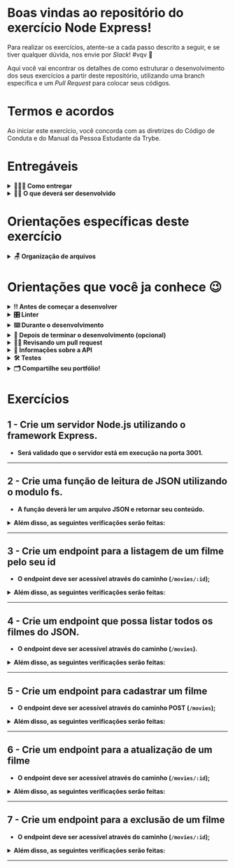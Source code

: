 # Boas vindas ao repositório do exercício Node Express!

Para realizar os exercícios, atente-se a cada passo descrito a seguir, e se tiver qualquer dúvida, nos envie por _Slack_! #vqv 🚀

Aqui você vai encontrar os detalhes de como estruturar o desenvolvimento dos seus exercícios a partir deste repositório, utilizando uma branch específica e um _Pull Request_ para colocar seus códigos.

# Termos e acordos

Ao iniciar este exercício, você concorda com as diretrizes do Código de Conduta e do Manual da Pessoa Estudante da Trybe.

# Entregáveis

<details>
  <summary><strong>🤷🏽‍♀️ Como entregar</strong></summary><br />

  Para entregar os seus exercícios você deverá criar um *Pull Request* neste repositório.

  Lembre-se que você pode consultar nosso conteúdo sobre [Git & GitHub](https://app.betrybe.com/learn/course/5e938f69-6e32-43b3-9685-c936530fd326/module/fc998c60-386e-46bc-83ca-4269beb17e17/section/fe827a71-3222-4b4d-a66f-ed98e09961af/day/35e03d5e-6341-4a8c-84d1-b4308b2887ef/lesson/573db55d-f451-455d-bdb5-66545668f436) e nosso [Blog - Git & GitHub](https://blog.betrybe.com/tecnologia/git-e-github/) sempre que precisar!
</details>

<details>
  <summary><strong>👨‍💻 O que deverá ser desenvolvido</strong></summary><br />

  Para este exercício, você vai criar uma _API_ de filmes utilizando _Node & Express_.
  Você irá desenvolver um servidor express onde seja possível acessar a todos os endpoints da aplicação **(CRUD)**.

  Você irá criar alguns _endpoints_ que irão ler e escrever em um banco de dados, este banco de dados será um arquivo _JSON_.

  ---

  ⚠️ **Dicas Importantes** ⚠️:

  - Não haverá front-end neste exercício, portanto não se preocupe com a visualização, apenas com as funcionalidades;
  
</details>

# Orientações específicas deste exercício

<details>
  <summary><strong>🪑 Organização de arquivos<strong></summary><br />

  - Sua aplicação deve ser executada na porta `3001`;<br/>
  - Sua API deve ser desenvolvida dentro da pasta `./src`;<br/>
  - Separe as configurações da sua aplicação em `src/app.js` e `src/server.js`, o app será utilizado pelo teste.<br/>
</details>

# Orientações que você ja conhece :wink:

<details>
  <summary><strong>‼️ Antes de começar a desenvolver</strong></summary><br />

  1. Clone o repositório

  - `git clone git@github.com:tryber/sd-026-b-exercise-welcome-node.git`.
  - Entre na pasta do repositório que você acabou de clonar:
    - `cd sd-026-b-exercise-welcome-node`

  2. Instale as dependências [**Caso existam**]

  - `npm install`

  3. Crie uma branch a partir da branch `main`

  - Verifique se você está na branch `main`
    - Exemplo: `git branch`
  - Se você não estiver, mude para a branch `main`
    - Exemplo: `git checkout main`
  - Agora crie uma branch à qual você vai submeter os `commits` do seu exercício
    - Você deve criar uma branch no seguinte formato: `nome-de-usuario-nome-do-exercicio`
    - Exemplo: `git checkout -b joaozinho-sd-026-b-exercise-welcome-node`

  4. Adicione as mudanças ao _stage_ do Git e faça um `commit`

  - Verifique que as mudanças ainda não estão no _stage_
    - Exemplo: `git status` (deve aparecer listada a pasta _joaozinho_ em vermelho)
  - Adicione o novo arquivo ao _stage_ do Git
      - Exemplo:
        - `git add .` (adicionando todas as mudanças - _que estavam em vermelho_ - ao stage do Git)
        - `git status` (deve aparecer listado o arquivo _joaozinho/README.md_ em verde)
  - Faça o `commit` inicial
      - Exemplo:
        - `git commit -m 'iniciando o exercício x'` (fazendo o primeiro commit)
        - `git status` (deve aparecer uma mensagem tipo _nothing to commit_ )

  5. Adicione a sua branch com o novo `commit` ao repositório remoto

  - Usando o exemplo anterior: `git push -u origin joaozinho-sd-026-b-exercise-welcome-node`

  6. Crie um novo `Pull Request` _(PR)_

  - Vá até a página de _Pull Requests_ do [repositório no GitHub](https://github.com/tryber/sd-026-b-exercise-welcome-node/pulls)
  - Clique no botão verde _"New pull request"_
  - Clique na caixa de seleção _"Compare"_ e escolha a sua branch **com atenção**
  - Clique no botão verde _"Create pull request"_
  - Adicione uma descrição para o _Pull Request_ e clique no botão verde _"Create pull request"_
  - **Não se preocupe em preencher mais nada por enquanto!**
  - Volte até a [página de _Pull Requests_ do repositório](https://github.com/tryber/sd-026-b-exercise-welcome-node/pulls) e confira que o seu _Pull Request_ está criado

</details>
<details>
   <summary><strong>🎛 Linter</strong></summary><br />

  Usaremos o [ESLint](https://eslint.org/) para fazer a análise estática do seu código.

  Este exercício já vem com as dependências relacionadas ao _linter_ configuradas nos arquivos `package.json`.

  Para poder rodar o `ESLint` em um exercício basta executar o comando `npm install` dentro do exercício e depois `npm run lint`. Se a análise do `ESLint` encontrar problemas no seu código, tais problemas serão mostrados no seu terminal. Se não houver problema no seu código, nada será impresso no seu terminal.

  Você pode também instalar o plugin do `ESLint` no `VSCode`. Para isso, basta fazer o download do [plugin `ESLint`](https://marketplace.visualstudio.com/items?itemName=dbaeumer.vscode-eslint) e instalá-lo.

  ⚠️ Pull requests com issues de linter não serão avaliadas. Atente-se para resolvê-las antes de finalizar o desenvolvimento! ⚠️

  </details>
  <details>
  <summary><strong>⌨️ Durante o desenvolvimento</strong></summary><br />

  - Faça `commits` das alterações que você fizer no código regularmente


  - Lembre-se de sempre após um (ou alguns) `commits` atualizar o repositório remoto


  - Os comandos que você utilizará com mais frequência são:
    1. `git status` _(para verificar o que está em vermelho - fora do stage - e o que está em verde - no stage)_
    2. `git add` _(para adicionar arquivos ao stage do Git)_
    3. `git commit` _(para criar um commit com os arquivos que estão no stage do Git)_
    4. `git push -u nome-da-branch` _(para enviar o commit para o repositório remoto na primeira vez que fizer o `push` de uma nova branch)_
    5. `git push` _(para enviar o commit para o repositório remoto após o passo anterior)_

</details>
<details>
<summary><strong>🤝 Depois de terminar o desenvolvimento (opcional)</strong></summary><br />

Para sinalizar que o seu exercício está pronto para o _"Code Review"_ dos seus colegas, faça o seguinte:

- Vá até a página **DO SEU** _Pull Request_, adicione a label de _"code-review"_ e marque seus colegas:

  - No menu à direita, clique no _link_ **"Labels"** e escolha a _label_ **code-review**;

  - No menu à direita, clique no _link_ **"Assignees"** e escolha **o seu usuário**;

  - No menu à direita, clique no _link_ **"Reviewers"** e digite `students`, selecione o time `tryber/students-sd-0x`.

Caso tenha alguma dúvida, [aqui tem um video explicativo](https://vimeo.com/362189205).

</details>

<details>
  <summary><strong>🕵🏿 Revisando um pull request</strong></summary><br />

  Use o conteúdo sobre [Code Review](https://app.betrybe.com/learn/course/5e938f69-6e32-43b3-9685-c936530fd326/module/f04cdb21-382e-4588-8950-3b1a29afd2dd/section/b3af2f05-08e5-4b4a-9667-6f5f729c351d/lesson/36268865-fc46-40c7-92bf-cbded9af9006) para te ajudar a revisar os _Pull Requests_.

</details>

<details>
  <summary><strong>🍪 Informações sobre a API </strong></summary><br />

  **⚠️ Leia as informações abaixo atentamente e siga à risca o que for pedido. ⚠️**

  **👀 Observações importantes:**

  - O não cumprimento de um requisito, total ou parcialmente, impactará em sua avaliação;

  - O exercício deve rodar na porta **3001**;

  - O arquivo `app.js` deve existir para rodar corretamente os testes.

</details>

<details>
  <summary><strong>🛠 Testes</strong></summary><br />

  Usaremos o [Jest](https://jestjs.io/pt-BR/) e o [Frisby](https://docs.frisbyjs.com/) para fazer os testes de API.

  Este projeto já vem configurado e com suas dependências

  ### Executando todos os testes

  Para poder executar os testes, inicie sua aplicação com `npm run dev`, em seguida, basta executar o comando `npm test` e **todos** os seus testes serão executados.

  ### Executando um teste específico

  Para executar um teste expecífico, inicie sua aplicação com `npm run dev`, em seguida, basta executar o comando `npm test nome-do-teste`.

  > Colocamos o número do requisito como pré-fixo para facilitar, veja abaixo. 

  Ex: Para executar o teste referente ao **01-createExpressServer**, basta digitar `npm test 01`.
</details>

<details>
  <summary><strong>🗂 Compartilhe seu portfólio!</strong></summary><br />

  Você sabia que o LinkedIn é a principal rede social profissional e compartilhar o seu aprendizado lá é muito importante para quem deseja construir uma carreira de sucesso? Compartilhe esse projeto no seu LinkedIn, marque o perfil da Trybe (@trybe) e mostre para a sua rede toda a sua evolução.

</details>


# Exercícios
## 1 - Crie um servidor Node.js utilizando o framework Express.

- Será validado que o servidor está em execução na porta 3001.

---

## 2 - Crie uma função de leitura de JSON utilizando o modulo fs.

- A função deverá ler um arquivo JSON e retornar seu conteúdo.

<details close>
  <summary>Além disso, as seguintes verificações serão feitas:</summary>

  <br>

  > 👉 A função deve ser implementada no arquivo `src/utils/readJsonData`.
   - **[Será validado que é possivel utilizar a função readJsonData]**
   
</details>

---

## 3 - Crie um endpoint para a listagem de um filme pelo seu id

- O endpoint deve ser acessível através do caminho (`/movies/:id`);

<details close>
  <summary>Além disso, as seguintes verificações serão feitas:</summary>

  <br>

  > 👉 Para caso os dados enviados sejam inválidos
   - **[Será validado que não é possível listar um filme inexistente]**
    - O resultado retornado para listar um filme inexistente deve seguir a seguinte estrutura _status http_ `400`: e

      ```json
      {
        "message": "Filme não encontrado"
      }
      ```

  - **[Será validado que é possível listar um filme]**
    - O resultado retornado para listar um filme deve seguir a seguinte estrutura _status http_ `200`: e
      ```json
      {
        "id": 1,
        "movie": "Avatar",
        "price": 5
      }
      ```
</details>

---

## 4 - Crie um endpoint que possa listar todos os filmes do JSON.

- O endpoint deve ser acessível através do caminho (`/movies`).

<details close>
 <summary>Além disso, as seguintes verificações serão feitas:</summary>

  <br>

  > 👉 Para caso haja problemas no login.
  - **[Será validado todos os filmes serão retornados]**
    - O resultado retornado deverá ser um _status http_ `200` e
    ```json
      [
        {
          "id": 1,
          "movie": "Avatar",
          "price": 5
        },
        {
          "id": 2,
          "movie": "Gente Grande",
          "price": 2
        },
        //...
      ]
    ```
</details>

---

## 5 - Crie um endpoint para cadastrar um filme

- O endpoint deve ser acessível através do caminho **POST** (`/movies`);

<details close>
  <summary>Além disso, as seguintes verificações serão feitas:</summary>

  <br>

  - O corpo da requisição deve seguir o seguinte formato:

    ```json
      {
        "movie": "Vingadores",
        "price": 5
      }
    ```
  
  - O resultado retornado ao cadastrar um novo filme deverá ser um _status http_ `401` com o corpo da resposta sendo os dados do filme que foi cadastrado.
    
    ```json
    {
      "id": 999 /* o id criado no arquivo JSON */,
      "movie": "Vingadores",
      "price": 5
    }
    ```
</details>

---

## 6 - Crie um endpoint para a atualização de um filme

- O endpoint deve ser acessível através do caminho (`/movies/:id`);

<details close>
  <summary>Além disso, as seguintes verificações serão feitas:</summary>

  <br>

  - O corpo da requisição deve seguir o seguinte formato:

    ```json
    {
      "movie": "Harry Potter",
      "price": 10
    }
    ```
  - O resultado retornado ao atualizar um filme deverá ser um _status http_ `200` com o corpo da resposta sendo os dados do novo filme.
    
    ```json
    {
      "id": 123,
      "movie": "Harry Potter",
      "price": 10
    }
    ```


</details>

---

## 7 - Crie um endpoint para a exclusão de um filme

- O endpoint deve ser acessível através do caminho (`/movies/:id`);

<details close>
  <summary>Além disso, as seguintes verificações serão feitas:</summary>

  <br>

  - **[Será validado que o filme foi removido do JSON]**
    - O resultado retornado ao remover um filme deverá ser conforme exibido abaixo, com um _status http_ `200`:
     ```json
    {
      "message": "Filme deletado com sucesso"
    }
    ```

</details>

---